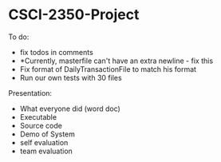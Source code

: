 # CSCI-2350-Project
To do:
- fix todos in comments
- *Currently, masterfile can't have an extra newline - fix this
- Fix format of DailyTransactionFile to match his format
- Run our own tests with 30 files

Presentation:
- What everyone did (word doc)
- Executable
- Source code
- Demo of System
- self evaluation
- team evaluation
